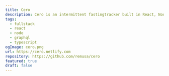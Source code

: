 ```yaml
---
title: Cero
description: Cero is an intermittent fastingtracker built in React, Node and GraphQL.
tags:
  - fullstack
  - react
  - node
  - graphql
  - typescript
ogImage: cero.png
url: https://cero.netlify.com
repository: https://github.com/remusa/cero
featured: true
draft: false
---
```

